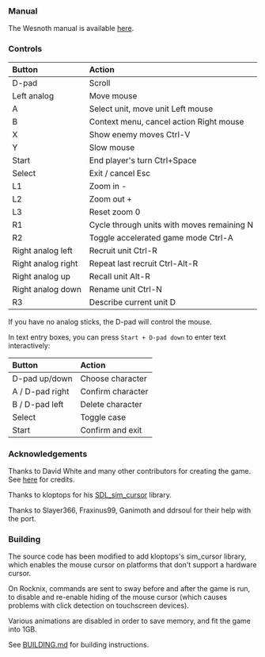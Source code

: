 ### Manual

The Wesnoth manual is available [here](https://www.wesnoth.org/manual/stable/manual.en.html#_controls).

### Controls

| Button              | Action                                          |
| :------------------ | :---------------------------------------------- |
| D-pad               | Scroll                                          |
| Left analog         | Move mouse                                      |
| A                   | Select unit, move unit               Left mouse |
| B                   | Context menu, cancel action         Right mouse |
| X                   | Show enemy moves                         Ctrl-V |
| Y                   | Slow mouse                                      |
| Start               | End player's turn                    Ctrl+Space |
| Select              | Exit / cancel                               Esc |
| L1                  | Zoom in                                       - |
| L2                  | Zoom out                                      + |
| L3                  | Reset zoom                                    0 |
| R1                  | Cycle through units with moves remaining      N |
| R2                  | Toggle accelerated game mode             Ctrl-A |
| Right analog left   | Recruit unit                             Ctrl-R |
| Right analog right  | Repeat last recruit                  Ctrl-Alt-R |
| Right analog up     | Recall unit                               Alt-R |
| Right analog down   | Rename unit                              Ctrl-N |
| R3                  | Describe current unit                         D |

If you have no analog sticks, the D-pad will control the mouse.

In text entry boxes, you can press `Start + D-pad down` to enter text interactively:

| Button          | Action            |
| :-------------- | :---------------- |
| D-pad up/down   | Choose character  |
| A / D-pad right | Confirm character |
| B / D-pad left  | Delete character  |
| Select          | Toggle case       |
| Start           | Confirm and exit  |

### Acknowledgements
Thanks to David White and many other contributors for creating the game. See [here](https://wiki.wesnoth.org/Credits) for credits.

Thanks to kloptops for his [SDL_sim_cursor](https://github.com/kloptops/SDL_sim_cursor) library.

Thanks to Slayer366, Fraxinus99, Ganimoth and ddrsoul for their help with the port.

### Building

The source code has been modified to add kloptops's sim_cursor library, which enables the mouse cursor on platforms that don't support a hardware cursor.

On Rocknix, commands are sent to sway before and after the game is run, to disable and re-enable hiding of the mouse cursor (which causes problems with click detection on touchscreen devices).

Various animations are disabled in order to save memory, and fit the game into 1GB.

See [BUILDING.md](https://github.com/PortsMaster/PortMaster-New/blob/main/ports/wesnoth/wesnoth/BUILDING.md) for building instructions.

